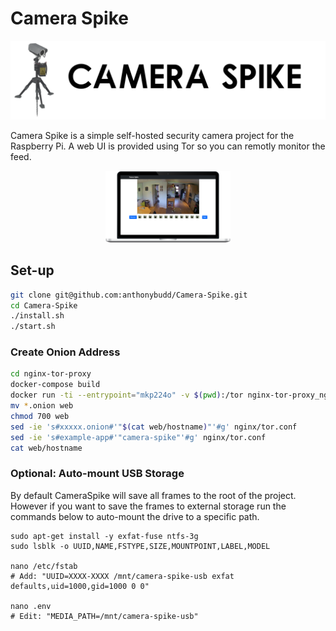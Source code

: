 # Camera Spike

<p align="center">
<img src="https://github.com/anthonybudd/camera-spike/raw/master/docs/img/header.png" alt="Header">
</p>

Camera Spike is a simple self-hosted security camera project for the Raspberry Pi. A web UI is provided using Tor so you can remotly monitor the feed.


<p align="center">
    <img src="https://github.com/anthonybudd/camera-spike/raw/master/docs/img/screenshot.png" width="200" alt="Header">
</p>


## Set-up
```sh
git clone git@github.com:anthonybudd/Camera-Spike.git
cd Camera-Spike
./install.sh
./start.sh
```


### Create Onion Address
```sh
cd nginx-tor-proxy
docker-compose build 
docker run -ti --entrypoint="mkp224o" -v $(pwd):/tor nginx-tor-proxy_nginx-tor-proxy -n 1 -S 10 -d /tor ^cs 
mv *.onion web
chmod 700 web
sed -ie 's#xxxxx.onion#'"$(cat web/hostname)"'#g' nginx/tor.conf
sed -ie 's#example-app#'"camera-spike"'#g' nginx/tor.conf
cat web/hostname
```


### Optional: Auto-mount USB Storage
By default CameraSpike will save all frames to the root of the project. However if you want to save the frames to external storage run the commands below to auto-mount the drive to a specific path.
```
sudo apt-get install -y exfat-fuse ntfs-3g
sudo lsblk -o UUID,NAME,FSTYPE,SIZE,MOUNTPOINT,LABEL,MODEL

nano /etc/fstab
# Add: "UUID=XXXX-XXXX /mnt/camera-spike-usb exfat defaults,uid=1000,gid=1000 0 0"

nano .env
# Edit: "MEDIA_PATH=/mnt/camera-spike-usb"
```